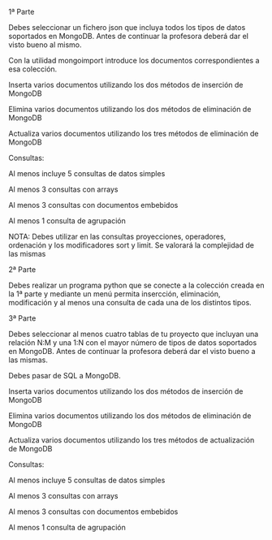 1ª Parte

Debes seleccionar un fichero json que incluya todos los tipos de datos soportados en MongoDB. Antes de continuar la profesora deberá dar el visto bueno al mismo.

Con la utilidad mongoimport introduce los documentos correspondientes a esa colección.

Inserta varios documentos utilizando los dos métodos de inserción de MongoDB

Elimina varios documentos utilizando los dos métodos de eliminación de MongoDB

Actualiza varios documentos utilizando los tres métodos de eliminación de MongoDB

Consultas:

Al menos incluye 5 consultas de datos simples

Al menos 3 consultas con arrays

Al menos 3 consultas con documentos embebidos

Al menos 1 consulta de agrupación

NOTA: Debes utilizar en las consultas proyecciones, operadores, ordenación y los modificadores sort y limit. Se valorará la complejidad de las mismas

2ª Parte

Debes realizar un programa python que se conecte a la colección creada en la 1ª parte y mediante un menú permita insercción, eliminación, modificación y al menos una consulta de cada una de los distintos tipos.


3ª Parte

Debes seleccionar al menos cuatro tablas de tu proyecto que incluyan una relación N:M y una 1:N con el mayor número de tipos de datos soportados en MongoDB. Antes de continuar la profesora deberá dar el visto bueno a las mismas.

Debes pasar de SQL a MongoDB.

Inserta varios documentos utilizando los dos métodos de inserción de MongoDB

Elimina varios documentos utilizando los dos métodos de eliminación de MongoDB

Actualiza varios documentos utilizando los tres métodos de actualización de MongoDB

Consultas:

Al menos incluye 5 consultas de datos simples

Al menos 3 consultas con arrays

Al menos 3 consultas con documentos embebidos

Al menos 1 consulta de agrupación
